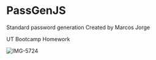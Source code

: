 # PassGenJS
Standard password generation 
Created by Marcos Jorge

UT Bootcamp Homework

[
](https://mrjorge1119.github.io/PassGenJS/)


![IMG-5724](https://github.com/MRJorge1119/PassGenJS/assets/144562386/0ba033b9-db67-408f-9ff2-8afd61bff91c)

